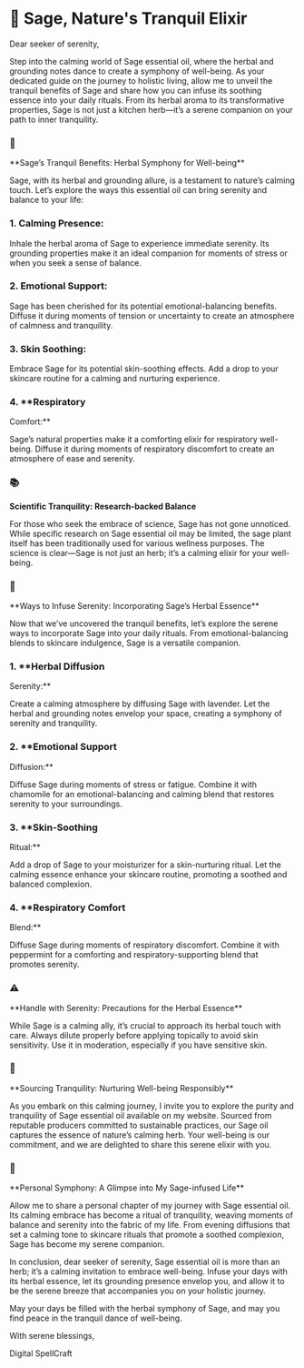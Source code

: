 # 🌿 Sage, Nature's Tranquil Elixir

Dear seeker of serenity,

Step into the calming world of Sage essential oil, where the herbal
and grounding notes dance to create a symphony of well-being. As your
dedicated guide on the journey to holistic living, allow me to unveil
the tranquil benefits of Sage and share how you can infuse its soothing
essence into your daily rituals. From its herbal aroma to its
transformative properties, Sage is not just a kitchen herb—it’s a serene
companion on your path to inner tranquility.

### 🌿
\*\*Sage’s Tranquil Benefits: Herbal Symphony for
Well-being\*\*

Sage, with its herbal and grounding allure, is a testament to
nature’s calming touch. Let’s explore the ways this essential oil can
bring serenity and balance to your life:

### 1. **Calming Presence:**

Inhale the herbal aroma of Sage to experience immediate serenity. Its
grounding properties make it an ideal companion for moments of stress or
when you seek a sense of balance.

### 2. **Emotional Support:**

Sage has been cherished for its potential emotional-balancing
benefits. Diffuse it during moments of tension or uncertainty to create
an atmosphere of calmness and tranquility.

### 3. **Skin Soothing:**

Embrace Sage for its potential skin-soothing effects. Add a drop to
your skincare routine for a calming and nurturing experience.

### 4. \*\*Respiratory
Comfort:\*\*

Sage’s natural properties make it a comforting elixir for respiratory
well-being. Diffuse it during moments of respiratory discomfort to
create an atmosphere of ease and serenity.

### 📚
**Scientific Tranquility: Research-backed Balance**

For those who seek the embrace of science, Sage has not gone
unnoticed. While specific research on Sage essential oil may be limited,
the sage plant itself has been traditionally used for various wellness
purposes. The science is clear—Sage is not just an herb; it’s a calming
elixir for your well-being.

### 🌿
\*\*Ways to Infuse Serenity: Incorporating Sage’s Herbal
Essence\*\*

Now that we’ve uncovered the tranquil benefits, let’s explore the
serene ways to incorporate Sage into your daily rituals. From
emotional-balancing blends to skincare indulgence, Sage is a versatile
companion.

### 1. \*\*Herbal Diffusion
Serenity:\*\*

Create a calming atmosphere by diffusing Sage with lavender. Let the
herbal and grounding notes envelop your space, creating a symphony of
serenity and tranquility.

### 2. \*\*Emotional Support
Diffusion:\*\*

Diffuse Sage during moments of stress or fatigue. Combine it with
chamomile for an emotional-balancing and calming blend that restores
serenity to your surroundings.

### 3. \*\*Skin-Soothing
Ritual:\*\*

Add a drop of Sage to your moisturizer for a skin-nurturing ritual.
Let the calming essence enhance your skincare routine, promoting a
soothed and balanced complexion.

### 4. \*\*Respiratory Comfort
Blend:\*\*

Diffuse Sage during moments of respiratory discomfort. Combine it
with peppermint for a comforting and respiratory-supporting blend that
promotes serenity.

### ⚠️
\*\*Handle with Serenity: Precautions for the Herbal
Essence\*\*

While Sage is a calming ally, it’s crucial to approach its herbal
touch with care. Always dilute properly before applying topically to
avoid skin sensitivity. Use it in moderation, especially if you have
sensitive skin.

### 🌿
\*\*Sourcing Tranquility: Nurturing Well-being
Responsibly\*\*

As you embark on this calming journey, I invite you to explore the
purity and tranquility of Sage essential oil available on my website.
Sourced from reputable producers committed to sustainable practices, our
Sage oil captures the essence of nature’s calming herb. Your well-being
is our commitment, and we are delighted to share this serene elixir with
you.

### 🌿
\*\*Personal Symphony: A Glimpse into My Sage-infused
Life\*\*

Allow me to share a personal chapter of my journey with Sage
essential oil. Its calming embrace has become a ritual of tranquility,
weaving moments of balance and serenity into the fabric of my life. From
evening diffusions that set a calming tone to skincare rituals that
promote a soothed complexion, Sage has become my serene companion.

In conclusion, dear seeker of serenity, Sage essential oil is more
than an herb; it’s a calming invitation to embrace well-being. Infuse
your days with its herbal essence, let its grounding presence envelop
you, and allow it to be the serene breeze that accompanies you on your
holistic journey.

May your days be filled with the herbal symphony of Sage, and may you
find peace in the tranquil dance of well-being.

With serene blessings, 

Digital SpellCraft
